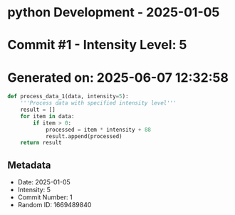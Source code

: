 ﻿# python Development - 2025-01-05
# Commit #1 - Intensity Level: 5
# Generated on: 2025-06-07 12:32:58
```python
def process_data_1(data, intensity=5):
    '''Process data with specified intensity level'''
    result = []
    for item in data:
        if item > 0:
            processed = item * intensity + 88
            result.append(processed)
    return result
```
## Metadata
- Date: 2025-01-05
- Intensity: 5
- Commit Number: 1
- Random ID: 1669489840
